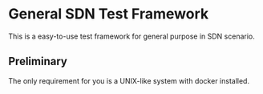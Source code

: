 # General SDN Test Framework

This is a easy-to-use test framework for general purpose in SDN scenario.

## Preliminary

The only requirement for you is a UNIX-like system with docker installed.

